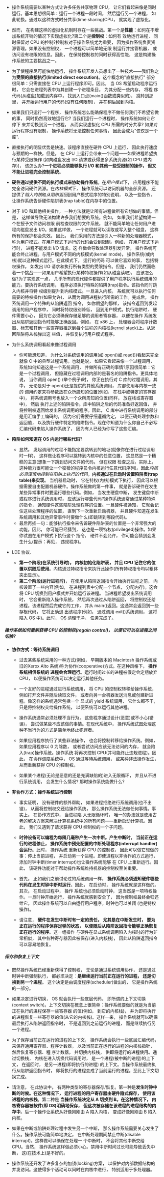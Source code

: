 * 操作系统需要以某种方式让许多任务共享物理 CPU， 让它们看起来像是同时运行。基本思想很简单：运行一个进程一段时间， 然后运行另一个进程， 
  如此轮换。通过以这种方式时分共享(time sharing)CPU， 就实现了虚拟化。
  
* 然而， 在构建这样的虚拟化机制时存在一些挑战。第一个是**性能**：如何在不增加系统开销的情况下实现虚拟化?第二个是**控制权**：如何有
  效地运行进程， 同时保留对 CPU 的控制?控制权对于操作系统尤为重要， 因为操作系统负责资源管理。如果没有控制权， 一个进程可以简单地无限
  制运行并接管机器， 或访问没有权限的信息。因此， 在保持控制权的同时获得高性能， 这是构建操作系统的主要挑战之一。

* 为了使程序尽可能快地运行， 操作系统开发人员想出了一种技术——我们称之为**受限的直接执行(limited direct execution)**。这个概念的"直接执行"
  部分很简单：只需直接在 CPU 上运行程序即可。因此， 当 OS 希望启动程序运行时， 它会在进程列表中为其创建一个进程条目， 为其分配一些内存， 将程
  序代码(从磁盘)加载到内存中， 找到入口点(main()函数或类似的)， 跳转到那里， 并开始运行用户的代码(没有任何限制)， 并在稍后回到内核。

* 如果我们只运行一个程序， 操作系统怎么能确保程序不做任何我们不希望它做的事， 同时仍然高效地运行它? 当我们运行一个进程时， 操作系统如何让它停下
  来并切换到另一个进程， 从而实现虚拟化 CPU 所需的时分共享? 如果对运行程序没有限制， 操作系统将无法控制任何事情， 因此会成为"仅仅是一个库".

* 直接执行的明显优势是快速。该程序直接在硬件 CPU 上运行， 因此执行速度与预期的一样快。但是， 在 CPU 上运行会带来一个问题——如果进程希望执行某种受限操作
  (如向磁盘发出 I/O 请求或获得更多系统资源(如 CPU 或内存))， 该怎么办?**一个进程必须能够执行 I/O 和其他一些受限制的操作， 但又不能让进程完全控制系统**。

* **硬件通过提供不同的执行模式来协助操作系统**。在*用户模式*下， 应用程序不能完全访问硬件资源。在*内核模式*下， 操作系统可以访问机器的全部资源。
  还提供了*陷入内核*和*从陷阱返回*到用户模式程序的特别说明， 以及一些指令， 让操作系统告诉硬件陷阱表(trap table)在内存中的位置。

* 对于 I/O 和其他相关操作， 一种方法就是让所有进程做所有它想做的事情。但是， 这样做导致无法构建许多我们想要的系统。例如， 如果我们希望构建一个在授予文件访问权限
  前检查权限的文件系统， 就不能简单地让任何用户进程向磁盘发出 I/O。如果这样做， 一个进程就可以读取或写入整个磁盘， 这样所有的保护都会失效。
  因此， 我们采用的方法是引入一种新的处理器模式， 称为用户模式。在用户模式下运行的代码会受到限制。例如， 在用户模式下运行时， 进程不能发出 I/O 请求。这
  样做会导致处理器引发异常， 操作系统可能会终止进程。与用户模式不同的内核模式(kernel mode)， 操作系统(或内核)就以这种模式运行。在此模式下， 运行的代码
  可以做它喜欢的事， 包括特权操作， 如发出 I/O 请求和执行所有类型的受限指令。但是， 我们仍然面临着一个挑战——如果用户希望执行某种特权操作(如从磁盘读取)， 
  应该怎么做?为了实现这一点， 几乎所有的现代硬件都提供了用户程序执行系统调用的能力。要执行系统调用， 程序必须执行特殊的陷阱(trap)指令。该指令同时跳入内核并将特
  权级别提升到内核模式。一旦进入内核， 系统就可以执行任何需要的特权操作(如果允许)， 从而为调用进程执行所需的工作。完成后， 操作系统调用一个特殊的从陷阱返回
  指令， 如你期望的那样， 该指令返回到发起调用的用户程序中， 同时将特权级别降低， 回到用户模式。执行陷阱时， 硬件需要小心， 因为它必须确保存储足够的调用者寄存器， 以便在操作
  系统发出从陷阱返回指令时能够正确返回。例如， 在 x86 上， 处理器会将程序计数器、标志和其他一些寄存器推送到每个进程的内核栈(kernel stack)上。从返回陷阱将从栈弹出这
  些值， 并恢复执行用户模式程序。

* 为什么系统调用看起来像过程调用
    * 你可能想知道， 为什么对系统调用的调用(如 open()或 read())看起来完全就像 C 中的典型过程调用。也就是说， 如果它看起来像一个过程调用， 
      系统如何知道这是一个系统调用， 并做所有正确的事情?原因很简单：它是一个过程调用， 但隐藏在过程调用内部的是著名的陷阱指令。更具体地说， 
      当你调用 open() (举个例子)时， 你正在执行对 C 库的过程调用。其中， 无论是对于 open()还是提供的其他系统调用， 库都使用与内核一致的
      调用约定来将参数放在众所周知的位置(例如， 在栈中或特定的寄存器中)， 将系统调用号也放入一个众所周知的位置(同样， 放在栈或寄存器中)， 然后
      执行上述的陷阱指令。库中陷阱之后的代码准备好返回值， 并将控制权返回给发出系统调用的程序。因此， C 库中进行系统调用的部分是用汇编手工编码的， 
      因为它们需要仔细遵循约定， 以便正确处理参数和返回值， 以及执行硬件特定的陷阱指令。现在你知道为什么你自己不必写汇编代码来陷入操作系统了， 因为有人已经为你写了这些汇编。

* **陷阱如何知道在 OS 内运行哪些代码**?
    * 显然， 发起调用的过程不能指定要跳转到的地址(就像你在进行过程调用时一样)， 这样做让程序可以跳转到内核中的任意位置， 这显然是一个糟糕的主意(想象一下跳到访问文件的代码， 但在权限
      检查之后。实际上， 这种能力很可能让一个狡猾的程序员令内核运行任意代码序列)。因此*内核必须谨慎地控制在陷阱上执行的代码*。**内核通过在启动时设置陷阱表(trap table)来实现**。
      当机器启动时， 它在特权(内核)模式下执行， 因此可以根据需要自由配置机器硬件。操作系统做的第一件事， 就是告诉硬件在发生某些异常事件时要运行哪些代码。例如， 当发生硬盘中断， 
      发生键盘中断或程序进行系统调用时， 应该运行哪些代码?操作系统通常通过某种特殊的指令， 通知硬件这些陷阱处理程序的位置。一旦硬件被通知， 它就会记住这些处理程序的位置， 
      直到下一次重新启动机器， 并且硬件知道在发生系统调用和其他异常事件时要做什么(即跳转到哪段代码)。
    * 最后再插一句：能够执行指令来告诉硬件陷阱表的位置是一个非常强大的功能。因此， 你可能已经猜到， 这也是一项特权(privileged)操作。如果你试图在用户模式下执行这个
      指令， 硬件不会允许， 你可能会猜到会发生什么(提示：再见， 违规程序)。

* LDE 协议.
    * **第一个阶段(在系统引导时)， 内核初始化陷阱表， 并且 CPU 记住它的位置以供随后使用**。内核通过特权指令来执行此操作(所有特权指令均以粗体突出显示)。
    * **第二个阶段(运行进程时)**， 在使用从陷阱返回指令开始执行进程之前， 内核设置了一些内容(例如， 在进程列表中分配一个节点， 分配内存)。这会将 CPU 切换到用户模式并开始运行该进程。
      当进程希望发出系统调用时， 它会重新陷入操作系统， 然后再次通过从陷阱返回， 将控制权还给进程。该进程然后完成它的工作， 并从 main()返回。这通常会返回到一些存根代码， 它将正确退
      出该程序(例如， 通过调用 exit()系统调用， 这将陷入 OS 中)。此时， OS 清理干净， 任务完成了。

##### 操作系统如何重新获得 CPU 的控制权(regain control)， 以便它可以在进程之间切换?

* **协作方式：等待系统调用**
    * 过去某些系统采用的一种方式(例如， 早期版本的 Macintosh 操作系统或旧的Xerox Alto 系统)称为协作(cooperative)方式。在这种风格下， **操作系统相信系统的
      进程会合理运行**。运行时间过长的进程被假定会定期放弃 CPU， 以便操作系统可以决定运行其他任务。

    * 一个友好的进程通过进行系统调用， 将 CPU 的控制权转移给操作系统， 例如打开文件并随后读取文件， 或者向另一台机器发送消息或创建新进程。像这样的系统通常包括一个
      显式的 yield 系统调用， 它什么都不干， 只是将控制权交给操作系统， 以便系统可以运行其他进程。

    * 操作系统通常必须处理不当行为， 这些程序通过设计(恶意)或不小心(错误)， 尝试做某些不应该做的事情。在现代系统中， 操作系统试图处理这种不当行为的方式是简单地终止犯罪者。
    
    * 如果应用程序执行了某些非法操作， 也会将控制转移给操作系统。例如， 如果应用程序以 0 为除数， 或者尝试访问应该无法访问的内存， 就会陷入(trap)操作系统。操作系统
      将再次控制 CPU(并可能终止违规进程)。因此， 在协作调度系统中， OS 通过等待系统调用， 或某种非法操作发生， 从而重新获得 CPU 的控制权。
      
    * 如果某个进程(无论是恶意的还是充满缺陷的)进入无限循环， 并且从不进行系统调用， 会发生什么情况? 那时操作系统能做什么?

* **非协作方式：操作系统进行控制**
    * 事实证明， 没有硬件的额外帮助， 如果进程拒绝进行系统调用(也不出错)， 从而将控制权交还给操作系统， 那么操作系统无法做任何事情。事实上， 在协作方式中， 当进程陷
      入无限循环时， 唯一的办法就是使用古老的解决方案来解决计算机系统中的所有问题——重新启动计算机。因此， 我们又遇到了请求获得 CPU 控制权的一个子问题。

    * **时钟设备可以编程为每隔几毫秒产生一次中断。产生中断时， 当前正在运行的进程停止， 操作系统中预先配置的中断处理程序(interrupt handler)会运行**。此时， 操作系统
      重新获得 CPU 的控制权， 因此可以做它想做的事：停止当前进程， 并启动另一个进程。即使进程以非协作的方式运行， 添加时钟中断(timer interrupt)也让操作系统能够
      在 CPU 上重新运行。因此， 该硬件功能对于帮助操作系统维持机器的控制权至关重要。

    * 首先， 正如我们之前讨论过的系统调用一样， **操作系统必须通知硬件哪些代码在发生时钟中断时运行**。因此， 在启动时， 操作系统就是这样做的。其次， 在启动过程中， 操作
      系统也必须启动时钟， 这当然是一项特权操作。一旦时钟开始运行， 操作系统就感到安全了， 因为控制权最终会归还给它， 因此操作系统可以自由运行用户程序。时钟也可以关闭
      (也是特权操作)。

    * 请注意， **硬件在发生中断时有一定的责任， 尤其是在中断发生时， 要为正在运行的程序保存足够的状态， 以便随后从陷阱返回指令能够正确恢复正在运行的程序**。这一组操作
      与硬件在显式系统调用陷入内核时的行为非常相似， 其中各种寄存器因此被保存(进入内核栈)， 因此从陷阱返回指令可以容易地恢复。

##### 保存和恢复上下文
* 既然操作系统已经重新获得了控制权， 无论是通过系统调用协作， 还是通过时钟中断强制执行， 都必须决定：**是继续运行当前正在运行的进程， 还是切换到另一个进程**。
  这个决定是由调度程序(scheduler)做出的， 它是操作系统的一部分。

* 如果决定进行切换， OS 就会执行一些底层代码， 即所谓的上下文切换(context switch)。上下文切换在概念上很简单：操作系统要做的就是为当前正在执行的进程保存一些寄存器
  的值(例如， 到它的内核栈)， 并为即将执行的进程恢复一些寄存器的值(从它的内核栈)。这样一来， 操作系统就可以确保最后执行从陷阱返回指令时， 不是返回到之前运行的进程， 
  而是继续执行另一个进程。

* 为了保存当前正在运行的进程的上下文， 操作系统会执行一些底层汇编代码， 来保存通用寄存器、程序计数器， 以及当前正在运行的进程的内核栈指针， 然后恢复寄存器、程
  序计数器， 并切换内核栈， 供即将运行的进程使用。通过切换栈， 内核在进入切换代码调用时， 是一个进程(被中断的进程)的上下文， 在返回时， 是另一进程(即将执行的进程)
  的上下文。当操作系统最终执行从陷阱返回指令时， 即将执行的进程变成了当前运行的进程。至此上下文切换完成。

* 请注意， 在此协议中， 有两种类型的寄存器保存/恢复。第一种是**发生时钟中断的时候。在这种情况下， 运行进程的用户寄存器由硬件隐式保存， 使用该进程的内核栈**。第二种是
  **当操作系统决定从 A 切换到 B。在这种情况下， 内核寄存器被软件(即 OS)明确地保存， 但这次被存储在该进程的进程结构的内存中**。后一个操作让系统从好像刚刚由 A 陷入内核， 
  变成好像刚刚由 B 陷入内核。

* 如果在中断或陷阱处理过程中发生另一个中断， 那么操作系统需要关心发生了什么。操作系统可能简单地决定， 在中断处理期间禁止中断(disable interrupt)。这样做可以确保在处理一
  个中断时， 不会将其他中断交给 CPU。当然， 操作系统这样做必须小心。禁用中断时间过长可能导致丢失中断， 这(在技术上)是不好的。

* 操作系统还开发了许多复杂的加锁(locking)方案， 以保护对内部数据结构的并发访问。这使得多个活动可以同时在内核中进行， 特别适用于多处理器。
